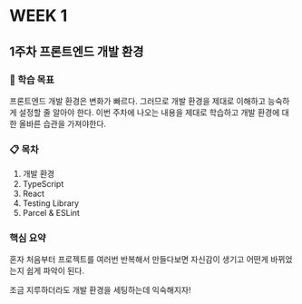 # WEEK 1

## 1주차 프론트엔드 개발 환경

### 🎯 학습 목표

프론트엔드 개발 환경은 변화가 빠르다. 그러므로 개발 환경을 제대로 이해하고 능숙하게 설정할 줄 알아야 한다. 이번 주차에 나오는 내용을 제대로 학습하고 개발 환경에 대한 올바른 습관을 가져야한다.

### 📋 목차

1. 개발 환경
2. TypeScript
3. React
4. Testing Library
5. Parcel & ESLint

### 핵심 요약

혼자 처음부터 프로젝트를 여러번 반복해서 만들다보면 자신감이 생기고 어떤게 바뀌었는지 쉽게 파악이 된다.

조금 지루하더라도 개발 환경을 세팅하는데 익숙해지자!
